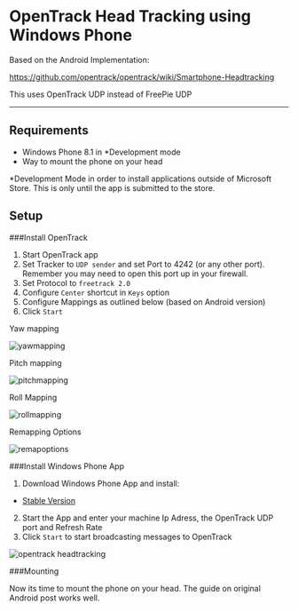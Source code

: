 OpenTrack Head Tracking using Windows Phone
===================


Based on the Android Implementation:

https://github.com/opentrack/opentrack/wiki/Smartphone-Headtracking

This uses OpenTrack UDP instead of FreePie UDP

----------


Requirements
-------------
- Windows Phone 8.1 in *Development mode
- Way to mount the phone on your head

*Development Mode in order to install applications outside of Microsoft Store. This is only until the app is submitted to the store.

Setup
-------------

###Install OpenTrack 

1. Start OpenTrack app
2. Set Tracker to `UDP sender` and set Port to 4242 (or any other port). Remember you may need to open this port up in your firewall.
3. Set Protocol to `freetrack 2.0`
4. Configure `Center` shortcut in `Keys` option
5. Configure Mappings as outlined below (based on Android version)
6. Click `Start`		
		
Yaw mapping

![yawmapping](https://cloud.githubusercontent.com/assets/4406961/5425422/47b2572a-82e4-11e4-8094-dc33017594ae.PNG)
		
Pitch mapping

![pitchmapping](https://cloud.githubusercontent.com/assets/4406961/5425424/58dee9f0-82e4-11e4-8be9-455f10effd60.PNG)

Roll Mapping

![rollmapping](https://cloud.githubusercontent.com/assets/4406961/5425429/6f837da6-82e4-11e4-850c-5c5cd37f34e7.PNG)

Remapping Options

![remapoptions](https://cloud.githubusercontent.com/assets/4406961/5425431/924254ac-82e4-11e4-8d26-99fb5a19c0cb.PNG)


###Install Windows Phone App

1. Download Windows Phone App and install:
  - [Stable Version](http://www.windowsphone.com/en-us/store/app/opentrack-head-tracking/1c604f32-6d68-40ef-aa44-3163e30f547f)
		
2. Start the App and enter your machine Ip Adress, the OpenTrack UDP port and Refresh Rate
3. Click `Start` to start broadcasting messages to OpenTrack

![opentrack headtracking](https://cloud.githubusercontent.com/assets/4406961/5425611/09179c42-82ed-11e4-8867-0d440c6d5d85.png)


###Mounting

Now its time to mount the phone on your head.  The guide on original Android post works well. 
